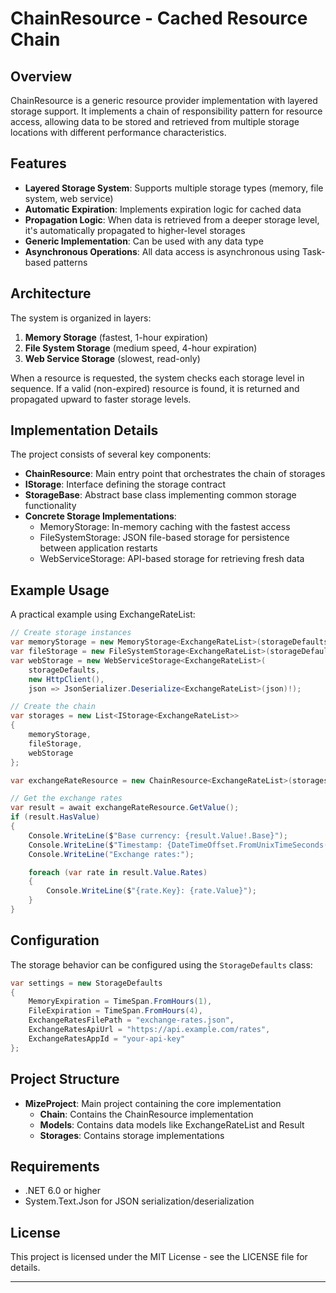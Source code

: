 # ChainResource - Cached Resource Chain

## Overview

ChainResource is a generic resource provider implementation with layered storage support. It implements a chain of responsibility pattern for resource access, allowing data to be stored and retrieved from multiple storage locations with different performance characteristics.

## Features

- **Layered Storage System**: Supports multiple storage types (memory, file system, web service)
- **Automatic Expiration**: Implements expiration logic for cached data
- **Propagation Logic**: When data is retrieved from a deeper storage level, it's automatically propagated to higher-level storages
- **Generic Implementation**: Can be used with any data type
- **Asynchronous Operations**: All data access is asynchronous using Task-based patterns

## Architecture

The system is organized in layers:

1. **Memory Storage** (fastest, 1-hour expiration)
2. **File System Storage** (medium speed, 4-hour expiration)
3. **Web Service Storage** (slowest, read-only)

When a resource is requested, the system checks each storage level in sequence. If a valid (non-expired) resource is found, it is returned and propagated upward to faster storage levels.

## Implementation Details

The project consists of several key components:

- **ChainResource<T>**: Main entry point that orchestrates the chain of storages
- **IStorage<T>**: Interface defining the storage contract
- **StorageBase<T>**: Abstract base class implementing common storage functionality
- **Concrete Storage Implementations**:
  - MemoryStorage<T>: In-memory caching with the fastest access
  - FileSystemStorage<T>: JSON file-based storage for persistence between application restarts
  - WebServiceStorage<T>: API-based storage for retrieving fresh data

## Example Usage

A practical example using ExchangeRateList:

```csharp
// Create storage instances
var memoryStorage = new MemoryStorage<ExchangeRateList>(storageDefaults);
var fileStorage = new FileSystemStorage<ExchangeRateList>(storageDefaults);
var webStorage = new WebServiceStorage<ExchangeRateList>(
    storageDefaults,
    new HttpClient(),
    json => JsonSerializer.Deserialize<ExchangeRateList>(json)!);

// Create the chain
var storages = new List<IStorage<ExchangeRateList>>
{
    memoryStorage,
    fileStorage,
    webStorage
};

var exchangeRateResource = new ChainResource<ExchangeRateList>(storages);

// Get the exchange rates
var result = await exchangeRateResource.GetValue();
if (result.HasValue)
{
    Console.WriteLine($"Base currency: {result.Value!.Base}");
    Console.WriteLine($"Timestamp: {DateTimeOffset.FromUnixTimeSeconds(result.Value.Timestamp).DateTime}");
    Console.WriteLine("Exchange rates:");

    foreach (var rate in result.Value.Rates)
    {
        Console.WriteLine($"{rate.Key}: {rate.Value}");
    }
}
```

## Configuration

The storage behavior can be configured using the `StorageDefaults` class:

```csharp
var settings = new StorageDefaults
{
    MemoryExpiration = TimeSpan.FromHours(1),
    FileExpiration = TimeSpan.FromHours(4),
    ExchangeRatesFilePath = "exchange-rates.json",
    ExchangeRatesApiUrl = "https://api.example.com/rates",
    ExchangeRatesAppId = "your-api-key"
};
```

## Project Structure

- **MizeProject**: Main project containing the core implementation
  - **Chain**: Contains the ChainResource implementation
  - **Models**: Contains data models like ExchangeRateList and Result
  - **Storages**: Contains storage implementations

## Requirements

- .NET 6.0 or higher
- System.Text.Json for JSON serialization/deserialization

## License

This project is licensed under the MIT License - see the LICENSE file for details.

---
